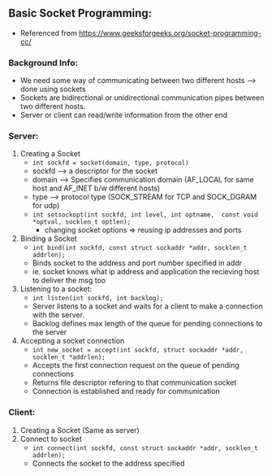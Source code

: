 ## Basic Socket Programming:
* Referenced from https://www.geeksforgeeks.org/socket-programming-cc/

### Background Info:
- We need some way of communicating between two different hosts --> done using sockets
- Sockets are bidirectional or unidirectional communication pipes between two different hosts. 
- Server or client can read/write information from the other end

### Server:
1. Creating a Socket
    - `int sockfd = socket(domain, type, protocol)`
    - sockfd --> a descriptor for the socket
    - domain --> Specifies communication domain (AF_LOCAL for same host and AF_INET b/w different hosts)
    - type --> protocol type (SOCK_STREAM for TCP and SOCK_DGRAM for udp)
    - `int setsockopt(int sockfd, int level, int optname,  const void *optval, socklen_t optlen);`
        - changing socket options => reusing ip addresses and ports
2. Binding a Socket
    - `int bind(int sockfd, const struct sockaddr *addr, socklen_t addrlen);`
    - Binds socket to the address and port number specified in addr
    - ie. socket knows what ip address and application the recieving host to deliver the msg too
3. Listening to a socket:
    - `int listen(int sockfd, int backlog);`
    - Server listens to a socket and waits for a client to make a connection with the server. 
    - Backlog defines max length of the queue for pending connections to the server 
4. Accepting a socket connection
    - `int new_socket = accept(int sockfd, struct sockaddr *addr, socklen_t *addrlen);`
    - Accepts the first connection request on the queue of pending connections
    - Returns file descriptor refering to that communication socket
    - Connection is established and ready for communication

### Client:
1. Creating a Socket (Same as server)
2. Connect to socket
    - `int connect(int sockfd, const struct sockaddr *addr, socklen_t addrlen);`
    - Connects the socket to the address specified

